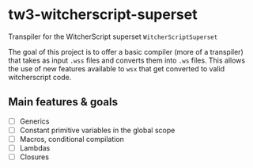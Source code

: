 # tw3-witcherscript-superset
Transpiler for the WitcherScript superset `WitcherScriptSuperset`

The goal of this project is to offer a basic compiler (more of a transpiler) that takes as input `.wss` files and converts them into `.ws` files.
This allows the use of new features available to `wsx` that get converted to valid witcherscript code.

## Main features & goals
 - [ ] Generics
 - [ ] Constant primitive variables in the global scope
 - [ ] Macros, conditional compilation
 - [ ] Lambdas
 - [ ] Closures
